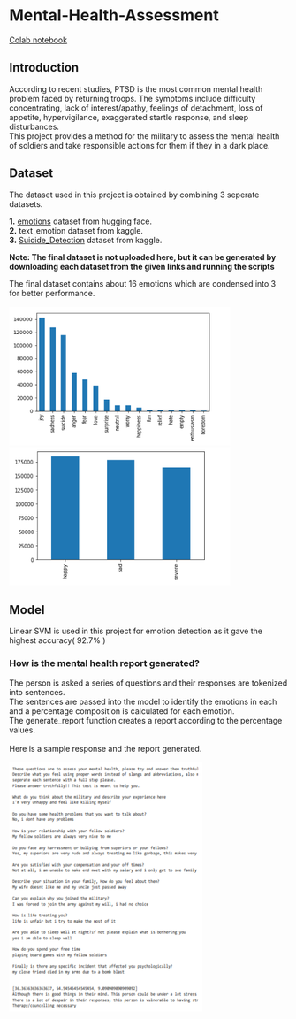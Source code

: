# Mental-Health-Assessment
<a href="https://colab.research.google.com/drive/17sgdF6EZ6wWmrprG9jAwcpvGIu0iwk8J#scrollTo=F0IwAO4mas2V">Colab notebook</a>

## Introduction
According to recent studies, PTSD is the most common mental health problem faced by returning troops. The symptoms include difficulty concentrating, lack of interest/apathy, feelings of detachment, loss of appetite, hypervigilance, exaggerated startle response, and sleep disturbances.<br>
This project provides a method for the military to assess the mental health of soldiers and take responsible actions for them if they in a dark place.

## Dataset
The dataset used in this project is obtained by combining 3 seperate datasets.

**1.** <a href="https://huggingface.co/datasets/emotion">emotions</a> dataset from hugging face.<br>
**2.** text_emotion dataset from kaggle.<br>
**3.** <a href="https://www.kaggle.com/nikhileswarkomati/suicide-watch">Suicide_Detection</a> dataset from kaggle.<br>

**Note: The final dataset is not uploaded here, but it can be generated by downloading each dataset from the given links and running the scripts**

The final dataset contains about 16 emotions which are condensed into 3 for better performance.<br><br>
<img src="multi_emotions.png" alt="multiple emotions" width="400" height="250">&nbsp;&nbsp;&nbsp;
<img src="condensed_emotions.png" alt="condensed emotions" width="400" height="250">

## Model
Linear SVM is used in this project for emotion detection as it gave the highest accuracy( 92.7% )

### How is the mental health report generated?
The person is asked a series of questions and their responses are tokenized into sentences.<br>
The sentences are passed into the model to identify the emotions in each and a percentage composition is calculated for each emotion.<br>
The generate_report function creates a report according to the percentage values.<br><br>
Here is a sample response and the report generated.<br><br>
<img src="sample_response.png" alt="response" width="350" height="450">
